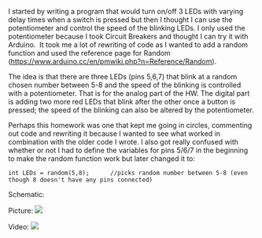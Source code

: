 I started by writing a program that would turn on/off 3 LEDs with varying delay times when a switch is pressed but then I thought I can use the potentiometer and control the speed of the blinking LEDs. I only used the potentiometer because I took Circuit Breakers and thought I can try it with Arduino.  It took me a lot of rewriting of code as I wanted to add a random function and used the reference page for Random (https://www.arduino.cc/en/pmwiki.php?n=Reference/Random). 

The idea is that there are three LEDs (pins 5,6,7) that blink at a random chosen number between 5-8 and the speed of the blinking is controlled with a potentiometer. That is for the analog part of the HW. The digital part is adding two more red LEDs that blink after the other once a button is pressed; the speed of the blinking can also be altered by the potentiometer. 

Perhaps this homework was one that kept me going in circles, commenting out code and rewriting it because I wanted to see what worked in combination with the older code I wrote. I also got really confused with whether or not I had to define the variables for pins 5/6/7 in the beginning to make the random function work but later changed it to:  
````
int LEDs = random(5,8);      //picks random number between 5-8 (even though 8 doesn't have any pins connected)
````
Schematic:

Picture: <img src = "https://user-images.githubusercontent.com/70910372/122308945-71ca8b80-cf1e-11eb-9eb3-53f0637e4311.JPG">


Video: <img src = "https://user-images.githubusercontent.com/70910372/122309625-ab4fc680-cf1f-11eb-832f-610cc270727f.mp4">


